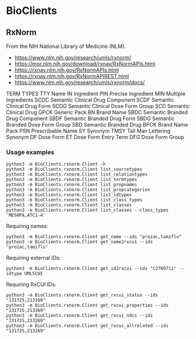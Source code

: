 # BioClients

##  RxNorm

From the NIH National Library of Medicine (NLM).

* <https://www.nlm.nih.gov/research/umls/rxnorm/>
* <https://mor.nlm.nih.gov/download/rxnav/RxNormAPIs.html>
* <https://rxnav.nlm.nih.gov/RxNormAPIs.html>
* <https://rxnav.nlm.nih.gov/RxNormAPIREST.html>
* <https://www.nlm.nih.gov/research/umls/rxnorm/docs/>

 TERM TYPES
 TTY    Name
 IN     Ingredient
 PIN    Precise Ingredient
 MIN    Multiple Ingredients
 SCDC   Semantic Clinical Drug Component
 SCDF   Semantic Clinical Drug Form
 SCDG   Semantic Clinical Dose Form Group
 SCD    Semantic Clinical Drug
 GPCK   Generic Pack
 BN     Brand Name
 SBDC   Semantic Branded Drug Component
 SBDF   Semantic Branded Drug Form
 SBDG   Semantic Branded Dose Form Group
 SBD    Semantic Branded Drug
 BPCK   Brand Name Pack
 PSN    Prescribable Name
 SY     Synonym
 TMSY   Tall Man Lettering Synonym
 DF     Dose Form
 ET     Dose Form Entry Term
 DFG    Dose Form Group

### Usage examples

```
python3 -m BioClients.rxnorm.Client -h
python3 -m BioClients.rxnorm.Client list_sourcetypes
python3 -m BioClients.rxnorm.Client list_relationtypes
python3 -m BioClients.rxnorm.Client list_termtypes
python3 -m BioClients.rxnorm.Client list_propnames
python3 -m BioClients.rxnorm.Client list_propcategories
python3 -m BioClients.rxnorm.Client list_idtypes
python3 -m BioClients.rxnorm.Client list_class_types
python3 -m BioClients.rxnorm.Client list_classes
python3 -m BioClients.rxnorm.Client list_classes --class_types 'MESHPA,ATC1-4'
```

Requiring names:

```
python3 -m BioClients.rxnorm.Client get_name --ids "prozac,tamiflu"
python3 -m BioClients.rxnorm.Client get_name2rxcui --ids "prozac,tamiflu"
```

Requiring external IDs:
```
python3 -m BioClients.rxnorm.Client get_id2rxcui --ids "C2709711" --idtype UMLSCUI
```

Requiring RxCUI IDs:
```
python3 -m BioClients.rxnorm.Client get_rxcui_status --ids "131725,213269"
python3 -m BioClients.rxnorm.Client get_rxcui_properties --ids "131725,213269"
python3 -m BioClients.rxnorm.Client get_rxcui_ndcs --ids "131725,213269"
python3 -m BioClients.rxnorm.Client get_rxcui_allrelated --ids "131725,213269"
```

